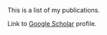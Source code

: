 This is a list of my publications.

Link to [Google Scholar](https://scholar.google.com/citations?user=R-_OEUUAAAAJ&hl=en) profile.
